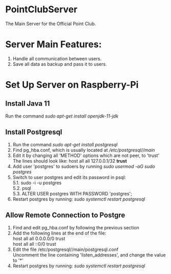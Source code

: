 # PointClubServer
The Main Server for the Official Point Club.

# Server Main Features:
 1. Handle all communication between users.
 2. Save all data as backup and pass it to users.

# Set Up Server on Raspberry-Pi
## Install Java 11
 Run the command <i>sudo apt-get install openjdk-11-jdk</i>

## Install Postgresql
 1. Run the command <i>sudo apt-get install postgresql</i>
 2. Find pg_hba.conf, which is usually located at <i>/etc/postgresql/<number>/main</i>
 3. Edit it by changing all 'METHOD' options which are not peer, to 'trust'  
    The lines should look like: host all all 127.0.0.1/32 <b>trust</b>
 4. Add user 'postgres' to sudoers by running <i>sudo usermod -aG sudo postgres</i>
 5. Switch to user postgres and edit its password in psql:  
   5.1. sudo -i -u postgres  
   5.2. psql  
   5.3. ALTER USER postgres WITH PASSWORD 'postgres';  
 6. Restart postgres by running: <i>sudo systemctl restart postgresql</i>
 
 ## Allow Remote Connection to Postgre
  1. Find and edit pg_hba.conf by following the previous section
  2. Add the following lines at the end of the file:  
   host all all 0.0.0.0/0 trust   
   host all all ::0/0 trust
  3. Edit the file /etc/postgresql/<version>/main/postgresql.conf  
     Uncomment the line containing 'listen_addresses', and change the value to '*'
  4. Restart postgres by running: <i>sudo systemctl restart postgresql</i>

